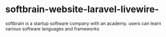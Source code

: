# softbrain-website-laravel-livewire-
softbrain is a startup software company with an academy. users can learn various software languages and frameworks
